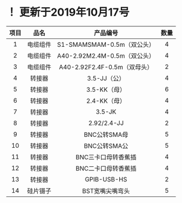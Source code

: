 # ！ 更新于2019年10月17号

|项目   |品名|产品编号|数量|
|:----:|:----:|:----:|:----:|
|1     |电缆组件|S1-SMAMSMAM-0.5m（双公头）|4|
|2|	电缆组件|	A40-2.92M2.4M-0.5m（双公头）|4|
|3|	电缆组件|	A40-2.92F2.4F-0.5m（双母头）|2|
|4|	转接器|3.5-JJ（公）|4|
|5|	转接器|3.5-KK（母）|6|
|6|	转接器|2.4-KK（母）|4|
|7|	转接器|3.5-JK|4|
|8|	转接器|2.92/2.4-JJ|2|
|9|	转接器|BNC公转SMA母|5|
|10|	转接器|BNC公转SMA公|5|
|11|	转接器|BNC三卡口母转香蕉插|4|
|12|	转接器|BNC二卡口母转香蕉插|4|
|13|	转接器|GPIB-USB-HS|2|
|14|硅片镊子|BST宽嘴尖嘴弯头|5|
